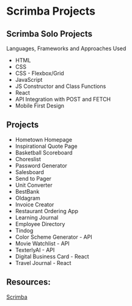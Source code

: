 # Scrimba Projects

## Scrimba Solo Projects

Languages, Frameworks and Approaches Used
<ul>
<li>HTML</li>
<li>CSS</li>
<li>CSS - Flexbox/Grid</li>
<li>JavaScript</li>
 <li>JS Constructor and Class Functions</li>
<li>React</li>
<li>API Integration with POST and FETCH</li>
<li>Mobile First Design</li>
</ul>
 
## Projects
<ul>
<li>Hometown Homepage</li>
<li>Inspirational Quote Page</li>
<li>Basketball Scoreboard</li>
<li>Choreslist</li>
<li>Password Generator</li>
<li>Salesboard</li>
<li>Send to Pager</li>
<li>Unit Converter</li>
<li>BestBank</li>
<li>Oldagram</li>
<li>Invoice Creator</li>
<li>Restaurant Ordering App</li>
<li>Learning Journal</li>
<li>Employee Directory</li>
<li>Tindog</li>
<li>Color Scheme Generator - API</li>
<li>Movie Watchlist - API</li>
<li>TexterlyAI - API</li>
<li>Digital Business Card - React</li>
<li>Travel Journal - React</li>
</ul>

## Resources:
 [Scrimba](https://scrimba.com/)
